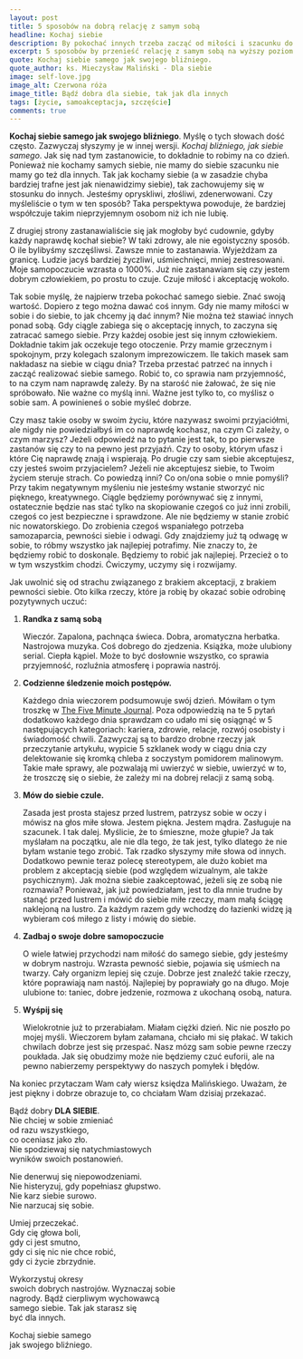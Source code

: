 ```yaml
---
layout: post
title: 5 sposobów na dobrą relację z samym sobą
headline: Kochaj siebie
description: By pokochać innych trzeba zacząć od miłości i szacunku do samego siebie. Oto 5 sposobów na nawiązanie głębszej relacji z samym sobą.
excerpt: 5 sposobów by przenieść relację z samym sobą na wyższy poziom
quote: Kochaj siebie samego jak swojego bliźniego.
quote_author: ks. Mieczysław Maliński - Dla siebie
image: self-love.jpg
image_alt: Czerwona róża
image_title: Bądź dobra dla siebie, tak jak dla innych
tags: [życie, samoakceptacja, szczęście]
comments: true
---
```


**Kochaj siebie samego jak swojego bliźniego**. Myślę o tych słowach dość często. Zazwyczaj słyszymy je w innej wersji. *Kochaj bliźniego, jak siebie samego*. Jak się nad tym zastanowicie, to dokładnie to robimy na co dzień. Ponieważ nie kochamy samych siebie, nie mamy do siebie szacunku nie mamy go też dla innych. Tak jak kochamy siebie (a w zasadzie chyba bardziej trafne jest jak nienawidzimy siebie), tak zachowujemy się w stosunku do innych. Jesteśmy opryskliwi, złośliwi, zdenerwowani. Czy myśleliście o tym w ten sposób? Taka perspektywa powoduje, że bardziej współczuje takim nieprzyjemnym osobom niż ich nie lubię.

<!--break-->

Z drugiej strony zastanawialiście się jak mogłoby być cudownie, gdyby każdy naprawdę kochał siebie? W taki zdrowy, ale nie egoistyczny sposób. O ile bylibyśmy szczęśliwsi. Zawsze mnie to zastanawia. Wyjeżdżam za granicę. Ludzie jacyś bardziej życzliwi, uśmiechnięci, mniej zestresowani. Moje samopoczucie wzrasta o 1000%. Już nie zastanawiam się czy jestem dobrym człowiekiem, po prostu to czuje. Czuje miłość i akceptację wokoło.

Tak sobie myślę, że najpierw trzeba pokochać samego siebie. Znać swoją wartość. Dopiero z tego można dawać coś innym. Gdy nie mamy miłości w sobie i do siebie, to jak chcemy ją dać innym? Nie można też stawiać innych ponad sobą. Gdy ciągle zabiega się o akceptację innych, to zaczyna się zatracać samego siebie. Przy każdej osobie jest się innym człowiekiem. Dokładnie takim jak oczekuje tego otoczenie. Przy mamie grzecznym i spokojnym, przy kolegach szalonym imprezowiczem. Ile takich masek sam nakładasz na siebie w ciągu dnia? Trzeba przestać patrzeć na innych i zacząć realizować siebie samego. Robić to, co sprawia nam przyjemność, to na czym nam naprawdę zależy. By na starość nie żałować, że się nie spróbowało. Nie ważne co myślą inni. Ważne jest tylko to, co myślisz o sobie sam. A powinieneś o sobie myśleć dobrze.

Czy masz takie osoby w swoim życiu, które nazywasz swoimi przyjaciółmi, ale nigdy nie powiedziałbyś im co naprawdę kochasz, na czym Ci zależy, o czym marzysz? Jeżeli odpowiedź na to pytanie jest tak, to po pierwsze zastanów się czy to na pewno jest przyjaźń. Czy to osoby, którym ufasz i które Cię naprawdę znają i wspierają. Po drugie czy sam siebie akceptujesz, czy jesteś swoim przyjacielem? Jeżeli nie akceptujesz siebie, to Twoim życiem steruje strach. Co powiedzą inni? Co on/ona sobie o mnie pomyśli? Przy takim negatywnym myśleniu nie jesteśmy wstanie stworzyć nic pięknego, kreatywnego. Ciągle będziemy porównywać się z innymi, ostatecznie będzie nas stać tylko na skopiowanie czegoś co już inni zrobili, czegoś co jest bezpieczne i sprawdzone. Ale nie będziemy w stanie zrobić nic nowatorskiego. Do zrobienia czegoś wspaniałego potrzeba samozaparcia, pewności siebie i odwagi. Gdy znajdziemy już tą odwagę w sobie, to róbmy wszystko jak najlepiej potrafimy. Nie znaczy to, że będziemy robić to doskonale. Będziemy to robić jak najlepiej. Przecież o to w tym wszystkim chodzi. Ćwiczymy, uczymy się i rozwijamy.

Jak uwolnić się od strachu związanego z brakiem akceptacji, z brakiem pewności siebie. Oto kilka rzeczy, które ja robię by okazać sobie odrobinę pozytywnych uczuć:

1. **Randka z samą sobą**

    Wieczór. Zapalona, pachnąca świeca. Dobra, aromatyczna herbatka. Nastrojowa muzyka. Coś dobrego do zjedzenia. Książka, może ulubiony serial. Ciepła kąpiel. Może to być dosłownie wszystko, co sprawia przyjemność, rozluźnia atmosferę i poprawia nastrój.

2. **Codzienne śledzenie moich postępów.**

    Każdego dnia wieczorem podsumowuje swój dzień. Mówiłam o tym troszkę w [The Five Minute Journal](/2016/07/30/5-five-minute-journal.html). Poza odpowiedzią na te 5 pytań dodatkowo każdego dnia sprawdzam co udało mi się osiągnąć w 5 następujących kategoriach: kariera, zdrowie, relacje, rozwój osobisty i świadomość chwili. Zazwyczaj są to bardzo drobne rzeczy jak przeczytanie artykułu, wypicie 5 szklanek wody w ciągu dnia czy delektowanie się kromką chleba z soczystym pomidorem malinowym. Takie małe sprawy, ale pozwalają mi uwierzyć w siebie, uwierzyć w to, że troszczę się o siebie, że zależy mi na dobrej relacji z samą sobą.

3. **Mów do siebie czule.**

    Zasada jest prosta stajesz przed lustrem, patrzysz sobie w oczy i mówisz na głos miłe słowa. Jestem piękna. Jestem mądra. Zasługuje na szacunek. I tak dalej. Myślicie, że to śmieszne, może głupie? Ja tak myślałam na początku, ale nie dla tego, że tak jest, tylko dlatego że nie byłam wstanie tego zrobić. Tak rzadko słyszymy miłe słowa od innych. Dodatkowo pewnie teraz polecę stereotypem, ale dużo kobiet ma problem z akceptacją siebie (pod względem wizualnym, ale także psychicznym). Jak można siebie zaakceptować, jeżeli się ze sobą nie rozmawia? Ponieważ, jak już powiedziałam, jest to dla mnie trudne by stanąć przed lustrem i mówić do siebie miłe rzeczy, mam małą ściągę naklejoną na lustro. Za każdym razem gdy wchodzę do łazienki widzę ją wybieram coś miłego z listy i mówię do siebie.

4. **Zadbaj o swoje dobre samopoczucie**

    O wiele łatwiej przychodzi nam miłość do samego siebie, gdy jesteśmy w dobrym nastroju. Wzrasta pewność siebie, pojawia się uśmiech na twarzy. Cały organizm lepiej się czuje. Dobrze jest znaleźć takie rzeczy, które poprawiają nam nastój. Najlepiej by poprawiały go na długo. Moje ulubione to: taniec, dobre jedzenie, rozmowa z ukochaną osobą, natura.

5. **Wyśpij się**

    Wielokrotnie już to przerabiałam. Miałam ciężki dzień. Nic nie poszło po mojej myśli. Wieczorem byłam załamana, chciało mi się płakać. W takich chwilach dobrze jest się przespać. Nasz mózg sam sobie pewne rzeczy poukłada. Jak się obudzimy może nie będziemy czuć euforii, ale na pewno nabierzemy perspektywy do naszych pomyłek i błędów.

Na koniec przytaczam Wam cały wiersz księdza Malińskiego. Uważam, że jest piękny i dobrze obrazuje to, co chciałam Wam dzisiaj przekazać.

Bądź dobry **DLA SIEBIE**.<br>
Nie chciej w sobie zmieniać<br>
od razu wszystkiego,<br>
co oceniasz jako zło.<br>
Nie spodziewaj się natychmiastowych<br>
wyników swoich postanowień.

Nie denerwuj się niepowodzeniami.<br>
Nie histeryzuj, gdy popełniasz głupstwo.<br>
Nie karz siebie surowo.<br>
Nie narzucaj się sobie.

Umiej przeczekać.<br>
Gdy cię głowa boli,<br>
gdy ci jest smutno,<br>
gdy ci się nic nie chce robić,<br>
gdy ci życie zbrzydnie.

Wykorzystuj okresy<br>
swoich dobrych nastrojów. Wyznaczaj sobie<br>
nagrody. Bądź cierpliwym wychowawcą<br>
samego siebie. Tak jak starasz się<br>
być dla innych.

Kochaj siebie samego<br>
jak swojego bliźniego.
